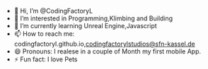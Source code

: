 - 👋 Hi, I’m @CodingFactoryL
- 👀 I’m interested in Programming,Klimbing and Building
- 🌱 I’m currently learning Unreal Engine,Javascript
- 📫 How to reach me: codingfactoryl.github.io,codingfactorylstudios@sfn-kassel.de
- 😄 Pronouns: I realese in a couple of Month my first mobile App.
- ⚡ Fun fact: I love Pets

<!---
CodingFactoryL/CodingFactoryL is a ✨ special ✨ repository because its `README.md` (this file) appears on your GitHub profile.
You can click the Preview link to take a look at your changes.
--->
